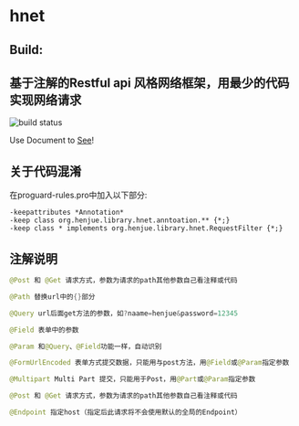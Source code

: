 # hnet
## Build:

## 基于注解的Restful api 风格网络框架，用最少的代码实现网络请求

![build status](https://travis-ci.org/henjue/hnet.svg?branch=master)

Use Document to [See](http://www.j99.so/2015/07/12/HNet-Android-Fast-Network-Framework-HNet-Android-%E7%BD%91%E7%BB%9C%E5%BF%AB%E9%80%9F%E5%BC%80%E5%8F%91%E6%A1%86%E6%9E%B6%E4%BD%BF%E7%94%A8%E6%95%99%E7%A8%8B/)!

## 关于代码混淆
在proguard-rules.pro中加入以下部分:

```
-keepattributes *Annotation*
-keep class org.henjue.library.hnet.anntoation.** {*;}
-keep class * implements org.henjue.library.hnet.RequestFilter {*;}
```



## 注解说明
```java
@Post 和 @Get 请求方式，参数为请求的path其他参数自己看注释或代码
```
```java
@Path 替换url中的{}部分
```
```java
@Query url后面get方法的参数，如?naame=henjue&password=12345
```
```java
@Field 表单中的参数
```
```java
@Param 和@Query、@Field功能一样，自动识别
```
```java
@FormUrlEncoded 表单方式提交数据，只能用与post方法，用@Field或@Param指定参数
```
```java
@Multipart Multi Part 提交，只能用于Post，用@Part或@Param指定参数
```
```java
@Post 和 @Get 请求方式，参数为请求的path其他参数自己看注释或代码
```
```java
@Endpoint 指定host（指定后此请求将不会使用默认的全局的Endpoint）
```
